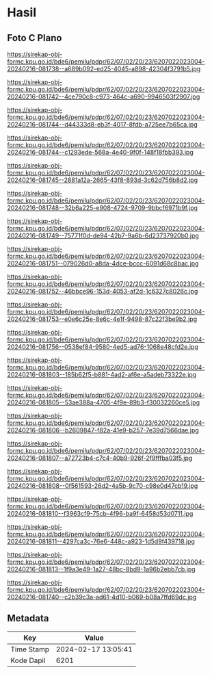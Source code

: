 # Hasil

## Foto C Plano

https://sirekap-obj-formc.kpu.go.id/bde6/pemilu/pdpr/62/07/02/20/23/6207022023004-20240216-081738--a689b092-ed25-4045-a898-42304f3791b5.jpg

https://sirekap-obj-formc.kpu.go.id/bde6/pemilu/pdpr/62/07/02/20/23/6207022023004-20240216-081742--4ce790c8-c973-464c-a690-9946503f2907.jpg

https://sirekap-obj-formc.kpu.go.id/bde6/pemilu/pdpr/62/07/02/20/23/6207022023004-20240216-081744--d44333d8-eb3f-4017-8fdb-a725ee7b65ca.jpg

https://sirekap-obj-formc.kpu.go.id/bde6/pemilu/pdpr/62/07/02/20/23/6207022023004-20240216-081744--c1293ede-568a-4e40-9f0f-148f18fbb393.jpg

https://sirekap-obj-formc.kpu.go.id/bde6/pemilu/pdpr/62/07/02/20/23/6207022023004-20240216-081745--2881a12a-2665-43f8-893d-3c62d756b8d2.jpg

https://sirekap-obj-formc.kpu.go.id/bde6/pemilu/pdpr/62/07/02/20/23/6207022023004-20240216-081748--32b6a225-e908-4724-9709-9bbcf6971b9f.jpg

https://sirekap-obj-formc.kpu.go.id/bde6/pemilu/pdpr/62/07/02/20/23/6207022023004-20240216-081749--75771f0d-de94-42b7-9a6b-6d23737920b0.jpg

https://sirekap-obj-formc.kpu.go.id/bde6/pemilu/pdpr/62/07/02/20/23/6207022023004-20240216-081751--079026d0-a8da-4dce-bccc-6091d68c8bac.jpg

https://sirekap-obj-formc.kpu.go.id/bde6/pemilu/pdpr/62/07/02/20/23/6207022023004-20240216-081752--46bbce96-153d-4053-af2d-1c6327c8026c.jpg

https://sirekap-obj-formc.kpu.go.id/bde6/pemilu/pdpr/62/07/02/20/23/6207022023004-20240216-081753--e0e6c25e-8e6c-4e1f-9498-87c22f3be9b2.jpg

https://sirekap-obj-formc.kpu.go.id/bde6/pemilu/pdpr/62/07/02/20/23/6207022023004-20240216-081756--0538ef84-9580-4ed5-ad76-1068e48cfd2e.jpg

https://sirekap-obj-formc.kpu.go.id/bde6/pemilu/pdpr/62/07/02/20/23/6207022023004-20240216-081803--185b62f5-b881-4ad2-af6e-a5adeb73322e.jpg

https://sirekap-obj-formc.kpu.go.id/bde6/pemilu/pdpr/62/07/02/20/23/6207022023004-20240216-081805--53ae388a-4705-4f9e-89b3-f30032260ce5.jpg

https://sirekap-obj-formc.kpu.go.id/bde6/pemilu/pdpr/62/07/02/20/23/6207022023004-20240216-081806--b2609847-f82a-41e9-b257-7e39d7566dae.jpg

https://sirekap-obj-formc.kpu.go.id/bde6/pemilu/pdpr/62/07/02/20/23/6207022023004-20240216-081807--a72723b4-c7c4-40b9-926f-2f9fffba03f5.jpg

https://sirekap-obj-formc.kpu.go.id/bde6/pemilu/pdpr/62/07/02/20/23/6207022023004-20240216-081808--0f561593-26d2-4a5b-9c70-c98e0d47cb19.jpg

https://sirekap-obj-formc.kpu.go.id/bde6/pemilu/pdpr/62/07/02/20/23/6207022023004-20240216-081810--f3963cf9-75cb-4f96-ba9f-6458d53d0711.jpg

https://sirekap-obj-formc.kpu.go.id/bde6/pemilu/pdpr/62/07/02/20/23/6207022023004-20240216-081811--4297ca3c-76e6-448c-a923-1d5d9f439718.jpg

https://sirekap-obj-formc.kpu.go.id/bde6/pemilu/pdpr/62/07/02/20/23/6207022023004-20240216-081813--1f9a3e49-1a27-48bc-8bd9-1a96b2ebb7cb.jpg

https://sirekap-obj-formc.kpu.go.id/bde6/pemilu/pdpr/62/07/02/20/23/6207022023004-20240216-081740--c2b39c3a-ad61-4d10-b069-b08a7ffd69dc.jpg


## Metadata

| Key        | Value               |
| ---------- | ------------------- |
| Time Stamp | 2024-02-17 13:05:41 |
| Kode Dapil | 6201                |



